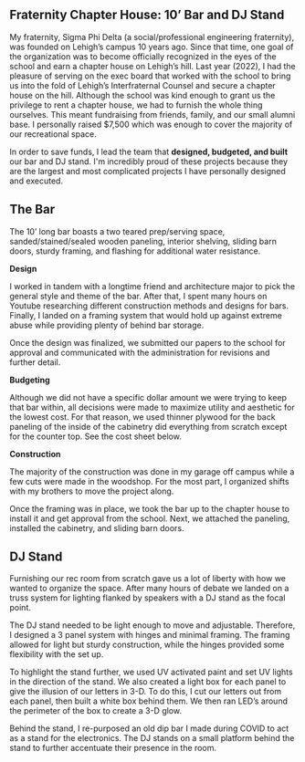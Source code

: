 ## Fraternity Chapter House: 10’ Bar and DJ Stand

My fraternity, Sigma Phi Delta (a social/professional engineering fraternity), was founded on Lehigh’s campus 10 years ago. Since that time, one goal of the organization was to become officially recognized in the eyes of the school and earn a chapter house on Lehigh’s hill. Last year (2022), I had the pleasure of serving on the exec board that worked with the school to bring us into the fold of Lehigh’s Interfraternal Counsel and secure a chapter house on the hill.
Although the school was kind enough to grant us the privilege to rent a chapter house, we had to furnish the whole thing ourselves. This meant fundraising from friends, family, and our small alumni base. I personally raised $7,500 which was enough to cover the majority of our recreational space.

In order to save funds, I lead the team that __designed, budgeted, and built__ our bar and DJ stand. I'm incredibly proud of these projects because they are the largest and most complicated projects I have personally designed and executed.

## The Bar
The 10’ long bar boasts a two teared prep/serving space, sanded/stained/sealed wooden paneling, interior shelving, sliding barn doors, sturdy framing, and flashing for additional water resistance.

__Design__

I worked in tandem with a longtime friend and architecture major to pick the general style and theme of the bar. After that, I spent many hours on Youtube researching different construction methods and designs for bars. Finally, I landed on a framing system that would hold up against extreme abuse while providing plenty of behind bar storage.

Once the design was finalized, we submitted our papers to the school for approval and communicated with the administration for revisions and further detail.

__Budgeting__

Although we did not have a specific dollar amount we were trying to keep that bar within, all decisions were made to maximize utility and aesthetic for the lowest cost. For that reason, we used thinner plywood for the back paneling of the inside of the cabinetry did everything from scratch except for the counter top. See the cost sheet below.

__Construction__

The majority of the construction was done in my garage off campus while a few cuts were made in the woodshop. For the most part, I organized shifts with my brothers to move the project along.

Once the framing was in place, we took the bar up to the chapter house to install it and get approval from the school. Next, we attached the paneling, installed the cabinetry, and sliding barn doors.

## DJ Stand

Furnishing our rec room from scratch gave us a lot of liberty with how we wanted to organize the space. After many hours of debate we landed on a truss system for lighting flanked by speakers with a DJ stand as the focal point.

The DJ stand needed to be light enough to move and adjustable. Therefore, I designed a 3 panel system with hinges and minimal framing. The framing allowed for light but sturdy construction, while the hinges provided some flexibility with the set up.

To highlight the stand further, we used UV activated paint and set UV lights in the direction of the stand. We also created a light box for each panel to give the illusion of our letters in 3-D. To do this, I cut our letters out from each panel, then built a white box behind them. We then ran LED’s around the perimeter of the box to create a 3-D glow.

Behind the stand, I re-purposed an old dip bar I made during COVID to act as a stand for the electronics. The DJ stands on a small platform behind the stand to further accentuate their presence in the room.
